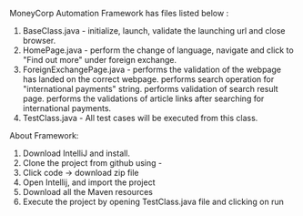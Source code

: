 MoneyCorp Automation Framework has files listed below :
1. BaseClass.java - initialize, launch, validate the launching url and close browser.
2. HomePage.java -  perform the change of language, navigate and click to "Find out more" under foreign exchange.
3. ForeignExchangePage.java -  performs the validation of the webpage has landed on the correct webpage. 
                            performs search operation for "international payments" string.
                            performs validation of search result page.
                            performs the validations of article links after searching for international payments.
4. TestClass.java - All test cases will be executed from this class.



About Framework:
1. Download IntelliJ and install.
2. Clone the project from github using -
3. Click code -> download zip file
4. Open Intellij, and import the project
5. Download all the Maven resources
6. Execute the project by opening TestClass.java file and clicking on run